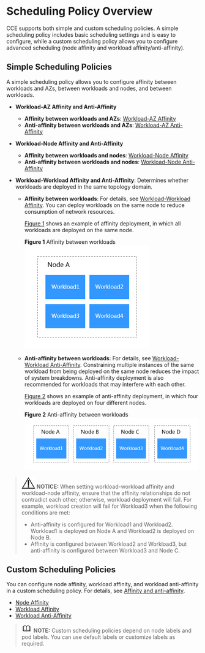 # Scheduling Policy Overview<a name="cce_01_0051"></a>

CCE supports both simple and custom scheduling policies. A simple scheduling policy includes basic scheduling settings and is easy to configure, while a custom scheduling policy allows you to configure advanced scheduling \(node affinity and workload affinity/anti-affinity\).

## Simple Scheduling Policies<a name="section10806164114720"></a>

A simple scheduling policy allows you to configure affinity between workloads and AZs, between workloads and nodes, and between workloads.

-   **Workload-AZ Affinity and Anti-Affinity**
    -   **Affinity between workloads and AZs**:  [Workload-AZ Affinity](workload-az-affinity.md)
    -   **Anti-affinity between workloads and AZs**:  [Workload-AZ Anti-Affinity](workload-az-anti-affinity.md)

-   **Workload-Node Affinity and Anti-Affinity**
    -   **Affinity between workloads and nodes**:  [Workload-Node Affinity](workload-node-affinity.md)
    -   **Anti-affinity between workloads and nodes**:  [Workload-Node Anti-Affinity](workload-node-anti-affinity.md)

-   **Workload-Workload Affinity and Anti-Affinity**: Determines whether workloads are deployed in the same topology domain.
    -   **Affinity between workloads**: For details, see  [Workload-Workload Affinity](workload-workload-affinity.md). You can deploy workloads on the same node to reduce consumption of network resources.

        [Figure 1](#fig3017424713)  shows an example of affinity deployment, in which all workloads are deployed on the same node.

        **Figure  1**  Affinity between workloads<a name="fig3017424713"></a>  
        ![](figures/affinity-between-workloads.png "affinity-between-workloads")

    -   **Anti-affinity between workloads**: For details, see  [Workload-Workload Anti-Affinity](workload-workload-anti-affinity.md). Constraining multiple instances of the same workload from being deployed on the same node reduces the impact of system breakdowns. Anti-affinity deployment is also recommended for workloads that may interfere with each other.

        [Figure 2](#fig1505421971)  shows an example of anti-affinity deployment, in which four workloads are deployed on four different nodes.

        **Figure  2**  Anti-affinity between workloads<a name="fig1505421971"></a>  
        ![](figures/anti-affinity-between-workloads.png "anti-affinity-between-workloads")



>![](public_sys-resources/icon-notice.gif) **NOTICE:** 
>When setting workload-workload affinity and workload-node affinity, ensure that the affinity relationships do not contradict each other; otherwise, workload deployment will fail. For example, workload creation will fail for Workload3 when the following conditions are met:
>-   Anti-affinity is configured for Workload1 and Workload2. Workload1 is deployed on Node A and Workload2 is deployed on Node B.
>-   Affinity is configured between Workload2 and Workload3, but anti-affinity is configured between Workload3 and Node C.

## Custom Scheduling Policies<a name="section2169530191212"></a>

You can configure node affinity, workload affinity, and workload anti-affinity in a custom scheduling policy. For details, see  [Affinity and anti-affinity](https://kubernetes.io/docs/concepts/configuration/assign-pod-node/?spm=a2c4g.11186623.2.34.7f4d38f6C1WPWj#affinity-and-anti-affinity).

-   [Node Affinity](node-affinity.md)
-   [Workload Affinity](pod-affinity.md)
-   [Workload Anti-Affinity](pod-anti-affinity.md)

>![](public_sys-resources/icon-note.gif) **NOTE:** 
>Custom scheduling policies depend on node labels and pod labels. You can use default labels or customize labels as required.

